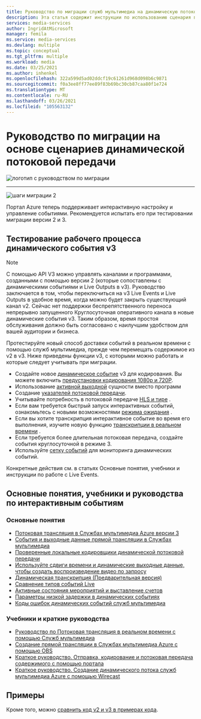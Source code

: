 ```yaml
---
title: Руководство по миграции служб мультимедиа на динамическую потоковую передачу
description: Эта статья содержит инструкции по использованию сценария потоковой передачи в реальном времени, которые помогут вам в минимальном переходе с служб мультимедиа Azure версии 2 на v3.
services: media-services
author: IngridAtMicrosoft
manager: femila
ms.service: media-services
ms.devlang: multiple
ms.topic: conceptual
ms.tgt_pltfrm: multiple
ms.workload: media
ms.date: 03/25/2021
ms.author: inhenkel
ms.openlocfilehash: 322a599d5ad02ddcf19c61261d968d098b6c9871
ms.sourcegitcommit: f0a3ee8ff77ee89f83b69bc30cb87caa80f1e724
ms.translationtype: MT
ms.contentlocale: ru-RU
ms.lasthandoff: 03/26/2021
ms.locfileid: "105563132"
---
```

# <a name="live-streaming-scenario-based-migration-guidance"></a>Руководство по миграции на основе сценариев динамической потоковой передачи

![логотип с руководством по миграции](./media/migration-guide/azure-media-services-logo-migration-guide.svg)

<hr color="#5ea0ef" size="10">

![шаги миграции 2](./media/migration-guide/steps-4.svg)

Портал Azure теперь поддерживает интерактивную настройку и управление событиями.  Рекомендуется испытать его при тестировании миграции версии 2 и 3.

## <a name="test-the-v3-live-event-workflow"></a>Тестирование рабочего процесса динамического события v3

> [!NOTE]
> С помощью API V3 можно управлять каналами и программами, созданными с помощью версии 2 (которые сопоставлены с динамическими событиями и Live Outputs в v3). Руководство заключается в том, чтобы переключиться на v3 Live Events и Live Outputs в удобное время, когда можно будет закрыть существующий канал v2. Сейчас нет поддержки беспрепятственного переноса непрерывно запущенного Круглосуточная оперативного канала в новые динамические события v3. Таким образом, время простоя обслуживания должно быть согласовано с наилучшим удобством для вашей аудитории и бизнеса.

Протестируйте новый способ доставки событий в реальном времени с помощью служб мультимедиа, прежде чем перемещать содержимое из v2 в v3. Ниже приведены функции v3, с которыми можно работать и которые следует учитывать при миграции.

- Создайте новое [динамическое событие](live-events-outputs-concept.md#live-events) v3 для кодирования. Вы можете включить [предустановки кодирования 1080p и 720P](live-event-types-comparison.md#system-presets).
- Использование [активной выходной](live-events-outputs-concept.md#live-outputs) сущности вместо программ
- Создание [указателей потоковой передачи](streaming-locators-concept.md).
- Учитывайте потребность в потоковой передаче [HLS и тире](dynamic-packaging-overview.md) .
- Если вам требуется быстрый запуск интерактивных событий, ознакомьтесь с новыми возможностями [режима ожидания](live-events-outputs-concept.md#standby-mode) .
- Если вы хотите транскрипция интерактивное событие во время его выполнения, изучите новую функцию [транскрипции в реальном времени](live-transcription.md) .
- Если требуется более длительная потоковая передача, создайте события круглосуточной в режиме 3.
- Используйте [сетку событий](monitoring/monitor-events-portal-how-to.md) для мониторинга динамических событий.

Конкретные действия см. в статьях Основные понятия, учебники и инструкции по работе с Live Events.

## <a name="live-events-concepts-tutorials-and-how-to-guides"></a>Основные понятия, учебники и руководства по интерактивным событиям

### <a name="concepts"></a>Основные понятия

- [Потоковая трансляция в Службах мультимедиа Azure версии 3](live-streaming-overview.md)
- [События и выходные данные прямой трансляции в Службах мультимедиа](live-events-outputs-concept.md)
- [Проверенные локальные кодировщики динамической потоковой передачи](recommended-on-premises-live-encoders.md)
- [Используйте сдвиги времени и динамические выходные данные, чтобы создать воспроизведение видео по запросу](live-event-cloud-dvr.md)
- [Динамическая транскрипция (Предварительная версия)](live-transcription.md)
- [Сравнение типов событий Live](live-event-types-comparison.md)
- [Активные состояния мероприятий и выставление счетов](live-event-states-billing.md)
- [Параметры низкой задержки в динамических событиях](live-event-latency.md)
- [Коды ошибок динамических событий служб мультимедиа](live-event-error-codes.md)

### <a name="tutorials-and-quickstarts"></a>Учебники и краткие руководства

- [Руководство по Потоковая трансляция в реальном времени с помощью Служб мультимедиа](stream-live-tutorial-with-api.md)
- [Создание прямой трансляции в Службах мультимедиа Azure с помощью OBS](live-events-obs-quickstart.md)
- [Краткое руководство. Отправка, кодирование и потоковая передача содержимого с помощью портала](manage-assets-quickstart.md)
- [Краткое руководство. Создание динамического потока служб мультимедиа Azure с помощью Wirecast](live-events-wirecast-quickstart.md)

## <a name="samples"></a>Примеры

Кроме того, можно [сравнить код v2 и v3 в примерах кода](migrate-v-2-v-3-migration-samples.md).
